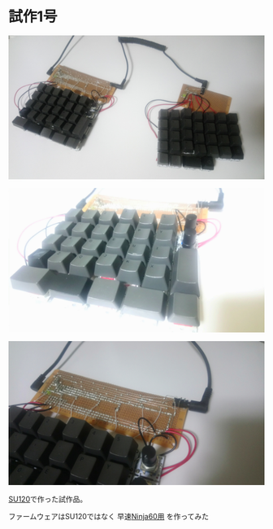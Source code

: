 
試作1号
================================================================================

![1](https://raw.githubusercontent.com/wcaokaze/Ninja60/master/試作1号/1.JPG)

![2](https://raw.githubusercontent.com/wcaokaze/Ninja60/master/試作1号/2.JPG)

![3](https://raw.githubusercontent.com/wcaokaze/Ninja60/master/試作1号/3.JPG)

[SU120](https://github.com/e3w2q/su120-keyboard)で作った試作品。

ファームウェアはSU120ではなく
早速[Ninja60用](https://github.com/wcaokaze/qmk_firmware/tree/4e044317f15ef7ba4b275798271b557c104379fc/keyboards/ninja60)
を作ってみた

